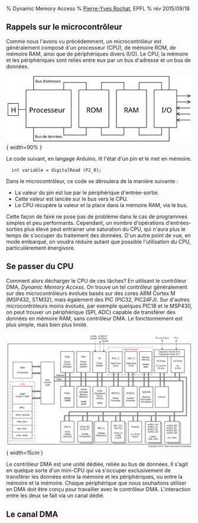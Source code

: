 % Dynamic Memory Access
% [Pierre-Yves Rochat](mailto:pyr@pyr.ch), EPFL
% rév 2015/09/18


## Rappels sur le microcontrôleur ##

Comme nous l'avons vu précédemment, un microcontrôleur est généralement composé d'un processeur (CPU), de mémoire ROM, de mémoire RAM, ainsi que de périphériques divers (I/O).
Le CPU, la mémoire et les périphériques sont reliés entre eux par un bus d'adresse et un bus de données.

![Architecture d’un système informatique](images/architecture-sys-info.svg "Architecture d’un système informatique"){ width=90% }

Le code suivant, en langage Arduino, lit l'état d'un pin et le met en mémoire.

~~~~~~~ { .c .numberLines startFrom="1" }
  int variable = digitalRead (P2_0);
~~~~~~~

Dans le microcontrôleur, ce code se déroulera de la manière suivante :

- La valeur du pin est lue par le périphérique d'entrée-sortie.
- Cette valeur est lancée sur le bus vers le CPU.
- Le CPU récupère la valeur et la place dans la mémoire RAM, via le bus.

Cette façon de faire ne pose pas de problème dans le cas de programmes simples et peu performants. Cependant, un nombre d'opérations d'entrées-sorties plus élevé peut entrainer une saturation du CPU, qui n'aura plus le temps de s'occuper du traitement des données. D'un autre point de vue, en mode embarqué, on voudra réduire autant que possible l'utilisation du CPU, particulièrement énergivore.



## Se passer du CPU ##

Comment alors décharger le CPU de ces tâches? En utilisant le contrôleur DMA, *Dynamic Memory Access*. On trouve un tel contrôleur généralement sur des microcontrôleurs évolués basés sur des cores ARM Cortex M (MSP432, STM32), mais également des PIC (PIC32, PIC24FJ).
Sur d'autres microcontrôleurs moins évolués, par exemple quelques PIC18 et le MSP430, on peut trouver un périphérique (SPI, ADC) capable de transférer des données en mémoire RAM, sans contrôleur DMA. Le fonctionnement est plus simple, mais bien plus limité.

![Vue MSP432](images/map_msp432.png "Vue MSP432"){ width=15cm }

Le contrôleur DMA est une unité dédiée, reliée au bus de données. Il s'agit en quelque sorte d'un mini-CPU qui va s'occuper exclusivement de transférer les données entre la mémoire et les périphériques, ou entre la mémoire et la mémoire.
Chaque périphérique que nous souhaitons utiliser en DMA doit être conçu pour travailler avec le contrôleur DMA. L'interaction entre les deux se fait via un canal dédié.



## Le canal DMA ##